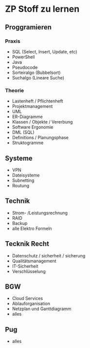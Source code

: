 # ZP Stoff zu lernen

## Proggramieren

### Praxis

- SQL (Select, Insert, Update, etc)
- PowerShell 
- Java
- Pseudocode
- Sorteiralgo (Bubbelsort)
- Suchalgo (Lineare Suche)

### Theorie

- Lastenheft / Pflichtenheft
- Projektmanagement
- UML
- ER-Diagramme
- Klassen / Objekte / Vererbung
- Software Ergonomie
- DML (SQL)
- Definitions / Planungsphase
- Struktogramme

## Systeme 

- VPN
- Dateisysteme
- Subnetting
- Routung


## Technik

- Strom- /Leistungsrechnung
- RAID
- Backup
- alle Elektro Formeln 

## Tecknik Recht

- Datenschutz / sicherheit / sicherung
- Qualitätsmanagement
- IT-Sicherheit
- Verschlüsselung

## BGW 

- Cloud Services
- Ablauforganisation
- Netzplan und Ganttdiagramm
- alles

## Pug

- alles
